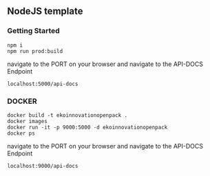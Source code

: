 

## NodeJS template

### Getting Started

```
npm i
npm run prod:build
```
navigate to the PORT on your browser and navigate to the API-DOCS Endpoint

```
localhost:5000/api-docs
```

### DOCKER

```
docker build -t ekoinnovationopenpack .
docker images
docker run -it -p 9000:5000 -d ekoinnovationopenpack
docker ps

```

navigate to the PORT on your browser and navigate to the API-DOCS Endpoint

```
localhost:9000/api-docs
```